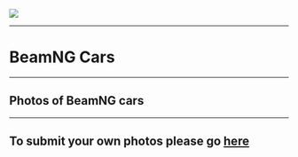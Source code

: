 
![](https://pbs.twimg.com/profile_banners/1412903399515770880/1625716968/1500x500)

---

# BeamNG Cars

---

## Photos of BeamNG cars

---

## To submit your own photos please go [here](/submit)
